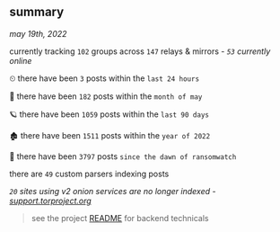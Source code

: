 
## summary
_may 19th, 2022_

currently tracking `102` groups across `147` relays & mirrors - _`53` currently online_

⏲ there have been `3` posts within the `last 24 hours`

🦈 there have been `182` posts within the `month of may`

🪐 there have been `1059` posts within the `last 90 days`

🏚 there have been `1511` posts within the `year of 2022`

🦕 there have been `3797` posts `since the dawn of ransomwatch`

there are `49` custom parsers indexing posts

_`20` sites using v2 onion services are no longer indexed - [support.torproject.org](https://support.torproject.org/onionservices/v2-deprecation/)_

> see the project [README](https://github.com/joshhighet/ransomwatch#ransomwatch--) for backend technicals
